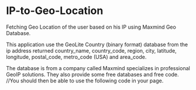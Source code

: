 IP-to-Geo-Location
==================

Fetching Geo Location of the user based on his IP using Maxmind Geo Database.

This application use the GeoLite Country (binary format) database from the ip address returned country_name, country_code, region, city, latitude, longitude, postal_code, metro_code (USA) and area_code.

The database is from a company called Maxmind specializes in professional GeoIP solutions. They also provide some free databases and free code.
//You should then be able to use the following code in your page. 
